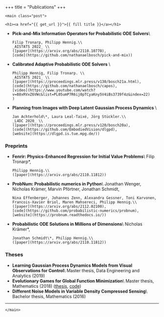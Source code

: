 +++
title = "Publications"
+++

~~~
<main class="post">
~~~

~~~
<h1><a href="{{ get_url }}">{{ fill title }}</a></h1>
~~~

- **Pick-and-Mix Information Operators for Probabilistic ODE Solvers**\\
  ~~~<ins>Nathanael Bosch</ins>~~~,
  Filip Tronarp, Philipp Hennig.\\
  _AISTATS 2022_ \\
  ([paper](https://arxiv.org/abs/2110.10770),
  [code](https://github.com/nathanaelbosch/pick-and-mix))
- **Calibrated Adaptive Probabilistic ODE Solvers** \\
  ~~~<ins>Nathanael Bosch</ins>~~~,
  Philipp Hennig, Filip Tronarp. \\
  _AISTATS 2021_ \\
  ([paper](https://proceedings.mlr.press/v130/bosch21a.html),
  [code](https://github.com/nathanaelbosch/capos),
  [video](https://www.youtube.com/watch?v=88xRVxZ6VWc&list=PL05umP7R6ij0pTCyaKny5V4iBs3739f4z&index=22)
  )
- **Planning from Images with Deep Latent Gaussian Process Dynamics** \\
  ~~~<ins>Nathanael Bosch</ins>*~~~,
  Jan Achterhold\*, Laura Leal-Taixé, Jörg Stückler.\\
  _L4DC 2020_ \\
  ([paper](https://proceedings.mlr.press/v120/bosch20a),
  [code](https://github.com/EmbodiedVision/dlgpd),
  [website](https://dlgpd.is.tue.mpg.de/))

### Preprints
- **Fenrir: Physics-Enhanced Regression for Initial Value Problems**\\
  Filip Tronarp\*,
  ~~~<ins>Nathanael Bosch</ins>*~~~,
  Philipp Hennig.\\
  ([paper](https://arxiv.org/abs/2110.11812))
- **ProbNum: Probabilistic numerics in Python**\\
  Jonathan Wenger, Nicholas Krämer, Marvin Pförtner, Jonathan Schmidt,
  ~~~<ins>Nathanael Bosch</ins>~~~,
  Nina Effenberger, Johannes Zenn, Alexandra Gessner, Toni Karvonen, Francois-Xavier Briol, Maren Mahsereci, Philipp Hennig.\\
  ([paper](https://arxiv.org/abs/2112.02100),
  [code](https://github.com/probabilistic-numerics/probnum),
  [website](https://probnum.readthedocs.io/))
- **Probabilistic ODE Solutions in Millions of Dimensions**\\
  Nicholas Krämer\*,
  ~~~<ins>Nathanael Bosch</ins>*~~~,
  Jonathan Schmidt\*, Philipp Hennig.\\
  ([paper](https://arxiv.org/abs/2110.11812))

### Theses
- **Learning Gaussian Process Dynamics Models from Visual Observations for Control**\\
  Master thesis, Data Engineering and Analytics (2019)
- **Evolutionary Games for Global Function Minimization**\\
  Master thesis, Mathematics (2018)
  ([thesis](https://www-m15.ma.tum.de/foswiki/pub/M15/Allgemeines/PublicationsEN/master_thesis_NBosch.pdf),
  [code](https://github.com/nathanaelbosch/egt))
- **Different Noise Models in Variable Density Compressed Sensing**\\
  Bachelor thesis, Mathematics (2016)

---


~~~
</main>
~~~
